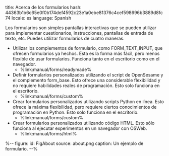 title: Acerca de los formularios
hash: 44363b1b6c65e0f0b174def4592c23e1a0ebe81376c4cef598696b3889d8fc74
locale: es
language: Spanish

Los formularios son simples pantallas interactivas que se pueden utilizar para implementar cuestionarios, instrucciones, pantallas de entrada de texto, etc. Puedes utilizar formularios de cuatro maneras.

- Utilizar los complementos de formulario, como FORM_TEXT_INPUT, que ofrecen formularios ya hechos. Esta es la forma más fácil, pero menos flexible de usar formularios. Funciona tanto en el escritorio como en el navegador.
	- %link:manual/forms/readymade%
- Definir formularios personalizados utilizando el script de OpenSesame y el complemento form_base. Esto ofrece una considerable flexibilidad y no requiere habilidades reales de programación. Esto solo funciona en el escritorio.
	- %link:manual/forms/custom%
- Crear formularios personalizados utilizando scripts Python en línea. Esto ofrece la máxima flexibilidad, pero requiere ciertos conocimientos de programación en Python. Esto solo funciona en el escritorio.
	- %link:manual/forms/custom%
- Crear formularios personalizados utilizando código HTML. Esto sólo funciona al ejecutar experimentos en un navegador con OSWeb.
	- %link:manual/forms/html%

%--
figure:
 id: FigAbout
 source: about.png
 caption: Un ejemplo de formulario.
--%
